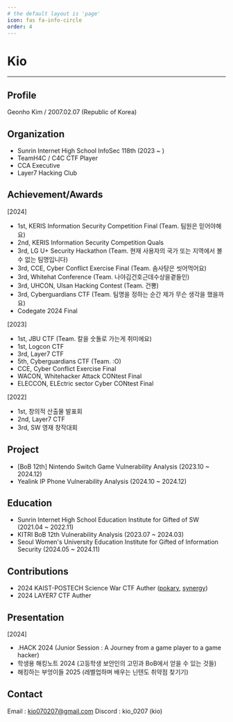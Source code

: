 ```yaml
---
# the default layout is 'page'
icon: fas fa-info-circle
order: 4
---
```


# Kio
---

## Profile
Geonho Kim / 2007.02.07 (Republic of Korea)


## Organization
- Sunrin Internet High School InfoSec 118th (2023 ~ )
- TeamH4C / C4C CTF Player
- CCA Executive
- Layer7 Hacking Club


## Achievement/Awards
[2024]
- 1st, KERIS Information Security Competition Final (Team. 팀원은 믿어야해요)
- 2nd, KERIS Information Security Competition Quals
- 3rd, LG U+ Security Hackathon (Team. 현재 사용자의 국가 또는 지역에서 볼 수 없는 팀명입니다)
- 3rd, CCE, Cyber Conflict Exercise Final (Team. 솜사탕은 씻어먹어요)
- 3rd, Whitehat Conference (Team. 나야김건호근데수상을곁들인)
- 3rd, UHCON, Ulsan Hacking Contest (Team. 건뽕)
- 3rd, Cyberguardians CTF (Team. 팀명을 정하는 순간 제가 무슨 생각을 했을까요)
- Codegate 2024 Final

[2023]
- 1st, JBU CTF (Team. 칼을 숫돌로 가는게 취미에요)
- 1st, Logcon CTF
- 3rd, Layer7 CTF
- 5th, Cyberguardians CTF (Team. :O)
- CCE, Cyber Conflict Exercise Final
- WACON, Whitehacker Attack CONtest Final
- ELECCON, ELEctric sector Cyber CONtest Final

[2022]
- 1st, 창의적 산출물 발표회
- 2nd, Layer7 CTF
- 3rd, SW 영재 창작대회

## Project
- [BoB 12th] Nintendo Switch Game Vulnerability Analysis (2023.10 ~ 2024.12)
- Yealink IP Phone Vulnerability Analysis (2024.10 ~ 2024.12)

## Education
- Sunrin Internet High School Education Institute for Gifted of SW (2021.04 ~ 2022.11)
- KITRI BoB 12th Vulnerability Analysis (2023.07 ~ 2024.03)
- Seoul Women's University Education Institute for Gifted of Information Security (2024.05 ~ 2024.11)

## Contributions
- 2024 KAIST-POSTECH Science War CTF Auther ([pokary](https://dreamhack.io/wargame/challenges/1519), [synergy](https://dreamhack.io/wargame/challenges/1518))
- 2024 LAYER7 CTF Auther

## Presentation

[2024]
- .HACK 2024 (Junior Session : A Journey from a game player to a game hacker)
- 학생용 해킹노트 2024 (고등학생 보안인의 고민과 BoB에서 얻을 수 있는 것들)
- 해킹하는 부엉이들 2025 (레벨업하며 배우는 닌텐도 취약점 찾기기)

## Contact
Email : kio070207@gmail.com
Discord : kio_0207 (kio)